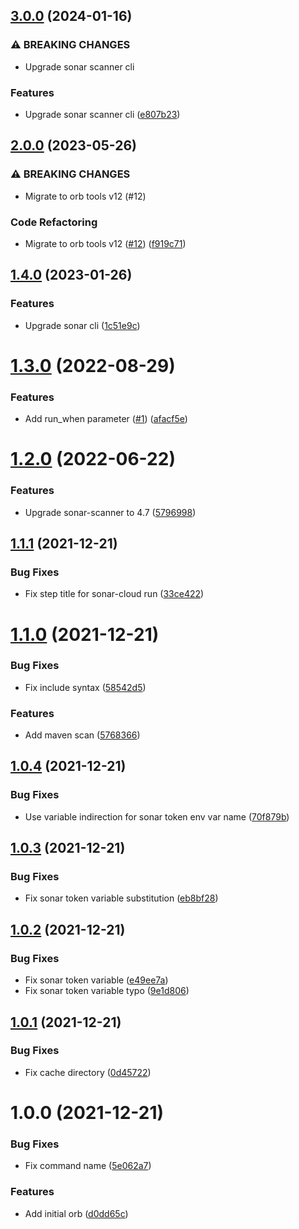 ## [3.0.0](https://github.com/trustedshops-public/circleci-orb-sonarcloud/compare/2.0.0...3.0.0) (2024-01-16)


### ⚠ BREAKING CHANGES

* Upgrade sonar scanner cli

### Features

* Upgrade sonar scanner cli ([e807b23](https://github.com/trustedshops-public/circleci-orb-sonarcloud/commit/e807b235b90c2fac1fa57211350a763e6b587fc7))

## [2.0.0](https://github.com/trustedshops-public/circleci-orb-sonarcloud/compare/1.4.0...2.0.0) (2023-05-26)


### ⚠ BREAKING CHANGES

* Migrate to orb tools v12 (#12)

### Code Refactoring

* Migrate to orb tools v12 ([#12](https://github.com/trustedshops-public/circleci-orb-sonarcloud/issues/12)) ([f919c71](https://github.com/trustedshops-public/circleci-orb-sonarcloud/commit/f919c71b068e6fd513dcdd991d9a1e35a27af569))

## [1.4.0](https://github.com/trustedshops-public/circleci-orb-sonarcloud/compare/1.3.0...1.4.0) (2023-01-26)


### Features

* Upgrade sonar cli ([1c51e9c](https://github.com/trustedshops-public/circleci-orb-sonarcloud/commit/1c51e9c1288eef6de0430f27c6791b3185051175))

# [1.3.0](https://github.com/trustedshops-public/circleci-orb-sonarcloud/compare/1.2.0...1.3.0) (2022-08-29)


### Features

* Add run_when parameter ([#1](https://github.com/trustedshops-public/circleci-orb-sonarcloud/issues/1)) ([afacf5e](https://github.com/trustedshops-public/circleci-orb-sonarcloud/commit/afacf5e906443adcbec99071f8c3f7afadee9bfb))

# [1.2.0](https://github.com/trustedshops-public/circleci-orb-sonarcloud/compare/1.1.1...1.2.0) (2022-06-22)


### Features

* Upgrade sonar-scanner to 4.7 ([5796998](https://github.com/trustedshops-public/circleci-orb-sonarcloud/commit/57969982cbe7d0572a1e60de30fd698f7f68be9b))

## [1.1.1](https://github.com/trustedshops-public/circleci-orb-sonarcloud/compare/1.1.0...1.1.1) (2021-12-21)


### Bug Fixes

* Fix step title for sonar-cloud run ([33ce422](https://github.com/trustedshops-public/circleci-orb-sonarcloud/commit/33ce422f798ef3a8b38bcf615ff5f57f94d6fa6e))

# [1.1.0](https://github.com/trustedshops-public/circleci-orb-sonarcloud/compare/1.0.4...1.1.0) (2021-12-21)


### Bug Fixes

* Fix include syntax ([58542d5](https://github.com/trustedshops-public/circleci-orb-sonarcloud/commit/58542d55e94c9b384b73819f98f14c8db2ec063b))


### Features

* Add maven scan ([5768366](https://github.com/trustedshops-public/circleci-orb-sonarcloud/commit/576836612574c34285136d71ad6c23a520d8e4b8))

## [1.0.4](https://github.com/trustedshops-public/circleci-orb-sonarcloud/compare/1.0.3...1.0.4) (2021-12-21)


### Bug Fixes

* Use variable indirection for sonar token env var name ([70f879b](https://github.com/trustedshops-public/circleci-orb-sonarcloud/commit/70f879bdaf1e3d8e66beaa3e2cce66ca98433aae))

## [1.0.3](https://github.com/trustedshops-public/circleci-orb-sonarcloud/compare/1.0.2...1.0.3) (2021-12-21)


### Bug Fixes

* Fix sonar token variable substitution ([eb8bf28](https://github.com/trustedshops-public/circleci-orb-sonarcloud/commit/eb8bf28c2351f28eeccadc691cb57c5137bc2dc6))

## [1.0.2](https://github.com/trustedshops-public/circleci-orb-sonarcloud/compare/1.0.1...1.0.2) (2021-12-21)


### Bug Fixes

* Fix sonar token variable ([e49ee7a](https://github.com/trustedshops-public/circleci-orb-sonarcloud/commit/e49ee7ac98e7ec541d50f3f1442e5c76aa484a50))
* Fix sonar token variable typo ([9e1d806](https://github.com/trustedshops-public/circleci-orb-sonarcloud/commit/9e1d8066788ab60e35789fe4b16b70ce35e30427))

## [1.0.1](https://github.com/trustedshops-public/circleci-orb-sonarcloud/compare/1.0.0...1.0.1) (2021-12-21)


### Bug Fixes

* Fix cache directory ([0d45722](https://github.com/trustedshops-public/circleci-orb-sonarcloud/commit/0d4572229633199eb949d7bb53974c76e345b93a))

# 1.0.0 (2021-12-21)


### Bug Fixes

* Fix command name ([5e062a7](https://github.com/trustedshops-public/circleci-orb-sonarcloud/commit/5e062a740408a4bdbbd3d71cb0aeb81ee03f9f38))


### Features

* Add initial orb ([d0dd65c](https://github.com/trustedshops-public/circleci-orb-sonarcloud/commit/d0dd65c74e02873c8c51248620dc1b6bac975a89))
